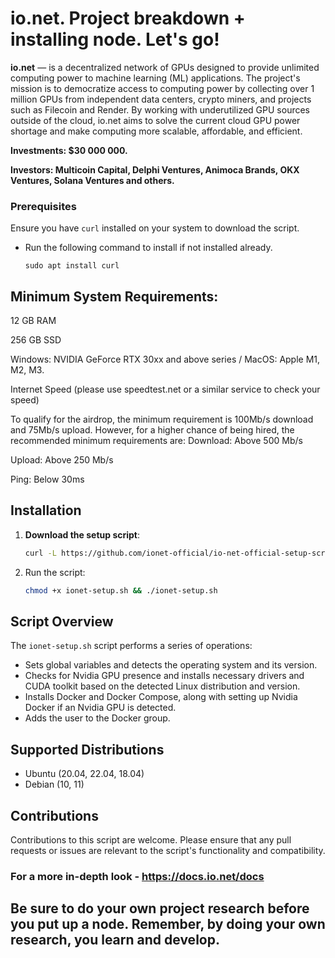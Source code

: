 # io.net. Project breakdown + installing node. Let's go!

**io.net** — is a decentralized network of GPUs designed to provide unlimited computing power to machine learning (ML) applications. The project's mission is to democratize access to computing power by collecting over 1 million GPUs from independent data centers, crypto miners, and projects such as Filecoin and Render. By working with underutilized GPU sources outside of the cloud, io.net aims to solve the current cloud GPU power shortage and make computing more scalable, affordable, and efficient.

**Investments: $30 000 000.**

**Investors: Multicoin Capital, Delphi Ventures, Animoca Brands, OKX Ventures, Solana Ventures and others.**

### Prerequisites

Ensure you have `curl` installed on your system to download the script. 
- Run the following command to install if not installed already.<br>
     ```
     sudo apt install curl
     ```
## Minimum System Requirements: 

12 GB RAM

256 GB SSD

Windows: NVIDIA GeForce RTX 30xx and above series / MacOS: Apple M1, M2, M3.

Internet Speed (please use speedtest.net or a similar service to check your speed)

To qualify for the airdrop, the minimum requirement is 100Mb/s download and 75Mb/s upload. However, for a higher chance of being hired, the recommended minimum requirements are:
Download: Above 500 Mb/s

Upload: Above 250 Mb/s

Ping: Below 30ms

## Installation

1. **Download the setup script**:

   ```bash
   curl -L https://github.com/ionet-official/io-net-official-setup-script/raw/main/ionet-setup.sh -o ionet-setup.sh

2. Run the script:
   ```bash
   chmod +x ionet-setup.sh && ./ionet-setup.sh
   
## Script Overview

The `ionet-setup.sh` script performs a series of operations:

- Sets global variables and detects the operating system and its version.
- Checks for Nvidia GPU presence and installs necessary drivers and CUDA toolkit based on the detected Linux distribution and version.
- Installs Docker and Docker Compose, along with setting up Nvidia Docker if an Nvidia GPU is detected.
- Adds the user to the Docker group.
## Supported Distributions

- Ubuntu (20.04, 22.04, 18.04)
- Debian (10, 11)

## Contributions

Contributions to this script are welcome. Please ensure that any pull requests or issues are relevant to the script's functionality and compatibility.

### For a more in-depth look - https://docs.io.net/docs
## Be sure to do your own project research before you put up a node. Remember, by doing your own research, you learn and develop.
